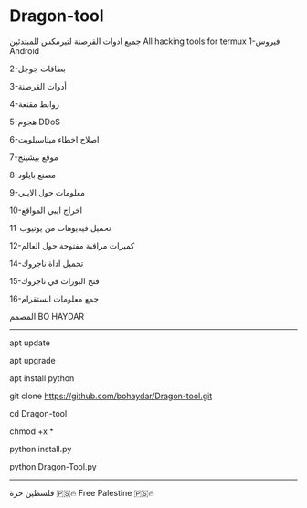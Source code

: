 # Dragon-tool
جميع ادوات القرصنة لتيرمكس للمبتدئين
All hacking tools for termux
1-فيروس Android 

2-بطاقات جوجل 

3-أدوات القرصنة 

4-روابط مقنعة 

5-هجوم DDoS 

6-اصلاح اخطاء ميتاسبلويت

7-موقع بيشينج 

8-مصنع بايلود

9-معلومات حول الايبي

10-اخراج ايبي المواقع

11-تحميل فيديوهات من يوتيوب

12-كميرات مراقبة مفتوحة حول العالم 

14-تحميل اداة ناجروك

15-فتح البورات في ناجروك

16-جمع معلومات انستقرام

المصمم BO HAYDAR
______________________________________________________
apt update 

apt upgrade 

apt install python 

git clone https://github.com/bohaydar/Dragon-tool.git

cd Dragon-tool

chmod +x *

python install.py

python Dragon-Tool.py
_________________________________________________________
فلسطين حرة 🇵🇸🔥
Free Palestine 🇵🇸🔥
